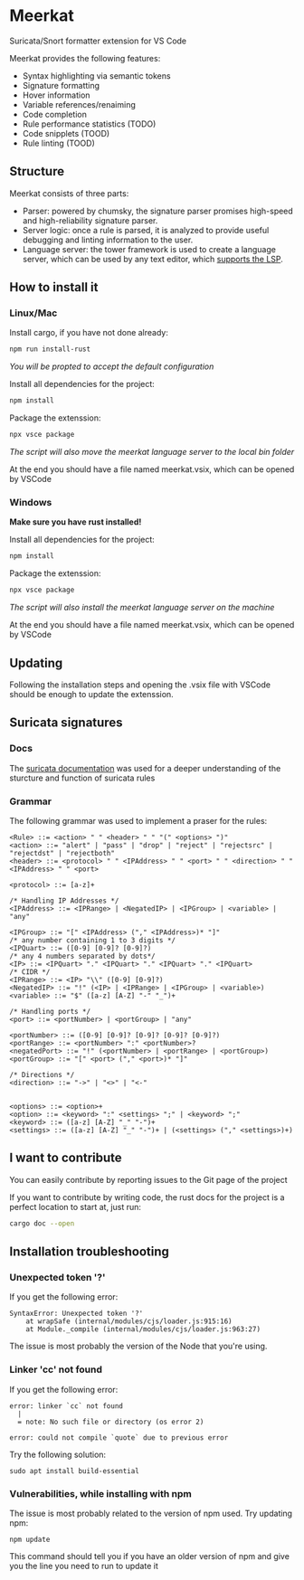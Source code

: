 # Meerkat

Suricata/Snort formatter extension for VS Code

Meerkat provides the following features:
- Syntax highlighting via semantic tokens
- Signature formatting
- Hover information
- Variable references/renaiming
- Code completion
- Rule performance statistics (TODO)
- Code snipplets (TOOD)
- Rule linting (TOOD)

## Structure
Meerkat consists of three parts:
- Parser: powered by chumsky, the signature parser promises high-speed and high-reliability signature parser.
- Server logic: once a rule is parsed, it is analyzed to provide useful debugging and linting information to the user.
- Language server: the tower framework is used to create a language server, which can be used by any text editor, which [supports the LSP](https://microsoft.github.io/language-server-protocol/implementors/tools/).

## How to install it

### Linux/Mac
Install cargo, if you have not done already:
```bash
npm run install-rust
```
*You will be propted to accept the default configuration*

Install all dependencies for the project:
```bash
npm install
```

Package the extenssion:
```bash
npx vsce package
```
*The script will also move the meerkat language server to the local bin folder*

At the end you should have a file named meerkat.vsix, which can be opened by VSCode

### Windows
**Make sure you have rust installed!**

Install all dependencies for the project:
```bash
npm install
```
Package the extenssion:
```bash
npx vsce package
```
*The script will also install the meerkat language server on the machine*

At the end you should have a file named meerkat.vsix, which can be opened by VSCode

## Updating
Following the installation steps and opening the .vsix file with VSCode should be enough to update the extenssion.

## Suricata signatures

### Docs
The [suricata documentation](https://suricata.readthedocs.io/en/suricata-6.0.0/rules/intro.html#rule-options) was used for a deeper understanding of the sturcture and function of suricata rules

### Grammar
The following grammar was used to implement a praser for the rules:
```
<Rule> ::= <action> " " <header> " " "(" <options> ")"
<action> ::= "alert" | "pass" | "drop" | "reject" | "rejectsrc" | "rejectdst" | "rejectboth"
<header> ::= <protocol> " " <IPAddress> " " <port> " " <direction> " " <IPAddress> " " <port>

<protocol> ::= [a-z]+

/* Handling IP Addresses */
<IPAddress> ::= <IPRange> | <NegatedIP> | <IPGroup> | <variable> | "any"

<IPGroup> ::= "[" <IPAddress> ("," <IPAddress>)* "]"
/* any number containing 1 to 3 digits */
<IPQuart> ::= ([0-9] [0-9]? [0-9]?)
/* any 4 numbers separated by dots*/
<IP> ::= <IPQuart> "." <IPQuart> "." <IPQuart> "." <IPQuart>
/* CIDR */
<IPRange> ::= <IP> "\\" ([0-9] [0-9]?) 
<NegatedIP> ::= "!" (<IP> | <IPRange> | <IPGroup> | <variable>)
<variable> ::= "$" ([a-z] [A-Z] "-" "_")+

/* Handling ports */
<port> ::= <portNumber> | <portGroup> | "any"

<portNumber> ::= ([0-9] [0-9]? [0-9]? [0-9]? [0-9]?)
<portRange> ::= <portNumber> ":" <portNumber>?
<negatedPort> ::= "!" (<portNumber> | <portRange> | <portGroup>)
<portGroup> ::= "[" <port> ("," <port>)* "]"

/* Directions */
<direction> ::= "->" | "<>" | "<-"


<options> ::= <option>+
<option> ::= <keyword> ":" <settings> ";" | <keyword> ";"
<keyword> ::= ([a-z] [A-Z] "_" "-")+
<settings> ::= ([a-z] [A-Z] "_" "-")+ | (<settings> ("," <settings>)+)
```

## I want to contribute
You can easily contribute by reporting issues to the Git page of the project

If you want to contribute by writing code, the rust docs for the project is a perfect location to start at, just run:
```bash
cargo doc --open
```


## Installation troubleshooting
### Unexpected token '?'
If you get the following error:
```
SyntaxError: Unexpected token '?'
    at wrapSafe (internal/modules/cjs/loader.js:915:16)
    at Module._compile (internal/modules/cjs/loader.js:963:27)
```
The issue is most probably the version of the Node that you're using.


### Linker 'cc' not found
If you get the following error:
```
error: linker `cc` not found
  |
  = note: No such file or directory (os error 2)

error: could not compile `quote` due to previous error
```
Try the following solution:
```
sudo apt install build-essential
```

### Vulnerabilities, while installing with npm
The issue is most probably related to the version of npm used. Try updating npm:
```
npm update
```
This command should tell you if you have an older version of npm and give you the line you need to run to update it
